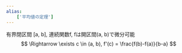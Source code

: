```yaml
---
alias:
    ['平均値の定理']
---
```

有界閉区間 [a, b], 連続関数f, fは開区間(a, b)で微分可能
$$ \Rightarrow \exists c \in (a, b), f'(c) = \frac{f(b)-f(a)}{b-a} $$